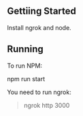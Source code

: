 

## Gettiing Started

Install ngrok and node.

## Running

To run NPM:

npm run start


You need to run ngrok:

> ngrok http 3000

